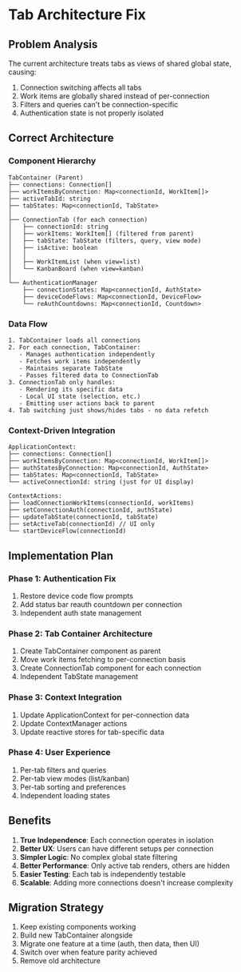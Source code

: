 # Tab Architecture Fix

## Problem Analysis

The current architecture treats tabs as views of shared global state, causing:

1. Connection switching affects all tabs
2. Work items are globally shared instead of per-connection
3. Filters and queries can't be connection-specific
4. Authentication state is not properly isolated

## Correct Architecture

### Component Hierarchy

```
TabContainer (Parent)
├── connections: Connection[]
├── workItemsByConnection: Map<connectionId, WorkItem[]>
├── activeTabId: string
├── tabStates: Map<connectionId, TabState>
│
├── ConnectionTab (for each connection)
│   ├── connectionId: string
│   ├── workItems: WorkItem[] (filtered from parent)
│   ├── tabState: TabState (filters, query, view mode)
│   ├── isActive: boolean
│   │
│   ├── WorkItemList (when view=list)
│   └── KanbanBoard (when view=kanban)
│
└── AuthenticationManager
    ├── connectionStates: Map<connectionId, AuthState>
    ├── deviceCodeFlows: Map<connectionId, DeviceFlow>
    └── reAuthCountdowns: Map<connectionId, Countdown>
```

### Data Flow

```
1. TabContainer loads all connections
2. For each connection, TabContainer:
   - Manages authentication independently
   - Fetches work items independently
   - Maintains separate TabState
   - Passes filtered data to ConnectionTab
3. ConnectionTab only handles:
   - Rendering its specific data
   - Local UI state (selection, etc.)
   - Emitting user actions back to parent
4. Tab switching just shows/hides tabs - no data refetch
```

### Context-Driven Integration

```
ApplicationContext:
├── connections: Connection[]
├── workItemsByConnection: Map<connectionId, WorkItem[]>
├── authStatesByConnection: Map<connectionId, AuthState>
├── tabStates: Map<connectionId, TabState>
└── activeConnectionId: string (just for UI display)

ContextActions:
├── loadConnectionWorkItems(connectionId, workItems)
├── setConnectionAuth(connectionId, authState)
├── updateTabState(connectionId, tabState)
├── setActiveTab(connectionId) // UI only
└── startDeviceFlow(connectionId)
```

## Implementation Plan

### Phase 1: Authentication Fix

1. Restore device code flow prompts
2. Add status bar reauth countdown per connection
3. Independent auth state management

### Phase 2: Tab Container Architecture

1. Create TabContainer component as parent
2. Move work items fetching to per-connection basis
3. Create ConnectionTab component for each connection
4. Independent TabState management

### Phase 3: Context Integration

1. Update ApplicationContext for per-connection data
2. Update ContextManager actions
3. Update reactive stores for tab-specific data

### Phase 4: User Experience

1. Per-tab filters and queries
2. Per-tab view modes (list/kanban)
3. Per-tab sorting and preferences
4. Independent loading states

## Benefits

1. **True Independence**: Each connection operates in isolation
2. **Better UX**: Users can have different setups per connection
3. **Simpler Logic**: No complex global state filtering
4. **Better Performance**: Only active tab renders, others are hidden
5. **Easier Testing**: Each tab is independently testable
6. **Scalable**: Adding more connections doesn't increase complexity

## Migration Strategy

1. Keep existing components working
2. Build new TabContainer alongside
3. Migrate one feature at a time (auth, then data, then UI)
4. Switch over when feature parity achieved
5. Remove old architecture
